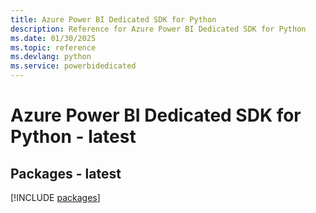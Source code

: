 ```yaml
---
title: Azure Power BI Dedicated SDK for Python
description: Reference for Azure Power BI Dedicated SDK for Python
ms.date: 01/30/2025
ms.topic: reference
ms.devlang: python
ms.service: powerbidedicated
---
```

# Azure Power BI Dedicated SDK for Python - latest
## Packages - latest
[!INCLUDE [packages](power-bi-dedicated-index.md)]